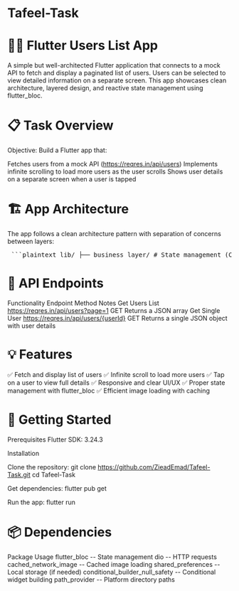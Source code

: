 # Tafeel-Task

# 🧑‍💻 Flutter Users List App

A simple but well-architected Flutter application that connects to a mock API to fetch and display a paginated list of users. Users can be selected to view detailed information on a separate screen. This app showcases clean architecture, layered design, and reactive state management using flutter_bloc.


# 📋 Task Overview

Objective:
Build a Flutter app that:

Fetches users from a mock API (https://reqres.in/api/users)
Implements infinite scrolling to load more users as the user scrolls
Shows user details on a separate screen when a user is tapped


# 🏗️ App Architecture

The app follows a clean architecture pattern with separation of concerns between layers:

<pre> ```plaintext lib/ ├── business_layer/ # State management (Cubit/Bloc logic) │ ├── core_layer/ # Core utilities used across the app │ ├── constants/ # App-wide constants │ ├── extensions/ # Dart/Flutter extensions │ └── helpers/ # General helper functions ├── data_layer/ # Data models and local data handling │ ├── data_models/ # User and API response models │ └── local/ # Local storage (e.g., SharedPreferences) ├── domain_layer/ # API interaction and endpoints │ ├── end_points/ # API route definitions │ ├── local_source/ # Local data abstraction (from shared/local) │ └── remote_source/ # API calls and remote data access ├── presentation_layer/ # UI components │ ├── screens/ # Full app screens │ └── widgets/ # UI components │ ├── screens_widgets/ # Widgets specific to a certain screen │ └── shared_widgets/ # Reusable UI components └── main.dart # App entry point ``` </pre>

# 🔌 API Endpoints

Functionality	Endpoint	Method	Notes
Get Users List	https://reqres.in/api/users?page=1	GET	Returns a JSON array
Get Single User	https://reqres.in/api/users/{userId}	GET	Returns a single JSON object with user details


# 💡 Features

✅ Fetch and display list of users
✅ Infinite scroll to load more users
✅ Tap on a user to view full details
✅ Responsive and clear UI/UX
✅ Proper state management with flutter_bloc
✅ Efficient image loading with caching


# 🚀 Getting Started

Prerequisites
Flutter SDK: 3.24.3


Installation

Clone the repository: 
git clone https://github.com/ZieadEmad/Tafeel-Task.git
cd Tafeel-Task

Get dependencies:
flutter pub get

Run the app:
flutter run


# 📦 Dependencies

Package	Usage
flutter_bloc --	State management
dio	-- HTTP requests
cached_network_image --	Cached image loading
shared_preferences --	Local storage (if needed)
conditional_builder_null_safety -- Conditional widget building
path_provider --	Platform directory paths


